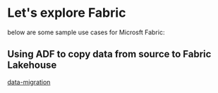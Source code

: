 # Let's explore Fabric
below are some sample use cases for Microsft Fabric:

## Using ADF to copy data from source to Fabric Lakehouse
[data-migration](https://github.com/gyanisinha/allthingsdata/new/main#data-migration)
